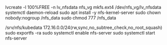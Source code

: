 

lvcreate -l 100%FREE -n lv_nfsdata nfs_vg
mkfs.ext4 /dev/nfs_vg/lv_nfsdata
systemctl daemon-reload
sudo apt install -y nfs-kernel-server
sudo chown nobody:nogroup /nfs_data
sudo chmod 777 /nfs_data

/srv/nfs/kubedata 172.16.0.0/24(rw,sync,no_subtree_check,no_root_squash)
sudo exportfs -ra
sudo systemctl enable nfs-server
sudo systemctl start nfs-server
